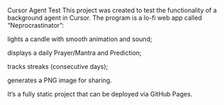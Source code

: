 Cursor Agent Test
This project was created to test the functionality of a background agent in Cursor.
The program is a lo-fi web app called “Neprocrastinator”:

lights a candle with smooth animation and sound;

displays a daily Prayer/Mantra and Prediction;

tracks streaks (consecutive days);

generates a PNG image for sharing.

It’s a fully static project that can be deployed via GitHub Pages.
